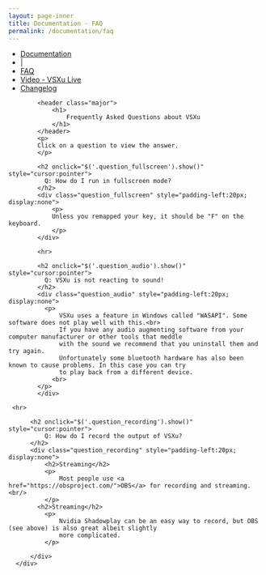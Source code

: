 ```yaml
---
layout: page-inner
title: Documentation - FAQ
permalink: /documentation/faq
---
```

<div id="main" class="alt">
    <section id="one">
        <div class="inner">
            <ul class="actions horizontal">
                <li>
                    <a href="/documentation" class="button">
                        Documentation
                    </a>
                </li>
                <li>|</li>
                <li>
                    <a href="/documentation/faq" class="button special">
                        FAQ
                    </a>
                </li>
                <li>
                    <a href="/documentation/vsxu-live" class="button">
                        Video - VSXu Live
                    </a>
                </li>
                <li>
                    <a href="/documentation/changelog" class="button">
                        Changelog
                    </a>
                </li>
            </ul>
            
            <header class="major">
                <h1>
                    Frequently Asked Questions about VSXu
                </h1>
            </header>
            <p>
            Click on a question to view the answer.
            </p>
              
            <h2 onclick="$('.question_fullscreen').show()" style="cursor:pointer">
              Q: How do I run in fullscreen mode?
            </h2>
            <div class="question_fullscreen" style="padding-left:20px; display:none">
                <p>
                Unless you remapped your key, it should be "F" on the keyboard.
                </p>
            </div>
            
            <hr>
            
            <h2 onclick="$('.question_audio').show()" style="cursor:pointer">
              Q: VSXu is not reacting to sound!
            </h2>
            <div class="question_audio" style="padding-left:20px; display:none">
              <p>
                  VSXu uses a feature in Windows called "WASAPI". Some software does not play well with this.<br>
                  If you have any audio augmenting software from your computer manufacturer or other tools that meddle
                  with the sound we recommend that you uninstall them and try again.
                  Unfortunately some bluetooth hardware has also been known to cause problems. In this case you can try
                  to play back from a different device.
                <br>
            </p>
            </div>
            
     <hr>
              
          <h2 onclick="$('.question_recording').show()" style="cursor:pointer">
              Q: How do I record the output of VSXu?
          </h2>
          <div class="question_recording" style="padding-left:20px; display:none">
              <h2>Streaming</h2>
              <p>
                  Most people use <a href="https://obsproject.com/">OBS</a> for recording and streaming.<br/>
              </p>
            <h2>Streaming</h2>
              <p>
                  Nvidia Shadowplay can be an easy way to record, but OBS (see above) is also great albeit slightly
                  more complicated.
              </p>

          </div>
      </div>
  </section>
</div>
